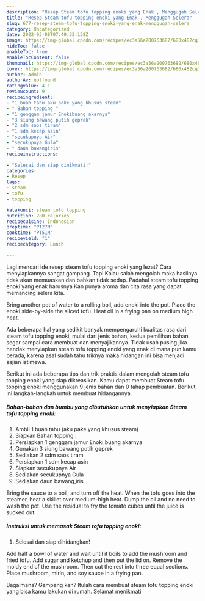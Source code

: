 ```yaml
---
description: "Resep Steam tofu topping enoki yang Enak , Menggugah Selera"
title: "Resep Steam tofu topping enoki yang Enak , Menggugah Selera"
slug: 677-resep-steam-tofu-topping-enoki-yang-enak-menggugah-selera
category: Uncategorized
date: 2022-03-08T07:40:32.158Z
image: https://img-global.cpcdn.com/recipes/ec3a56a200763682/680x482cq70/steam-tofu-topping-enoki-foto-resep-utama.jpg
hideToc: false
enableToc: true
enableTocContent: false
thumbnail: https://img-global.cpcdn.com/recipes/ec3a56a200763682/680x482cq70/steam-tofu-topping-enoki-foto-resep-utama.jpg
cover: https://img-global.cpcdn.com/recipes/ec3a56a200763682/680x482cq70/steam-tofu-topping-enoki-foto-resep-utama.jpg
author: Admin
authorAv: notfound
ratingvalue: 4.1
reviewcount: 9
recipeingredient:
- "1 buah tahu aku pake yang khusus steam"
- " Bahan topping "
- "1 genggam jamur Enokibuang akarnya"
- "3 siung bawang putih geprek"
- "2 sdm saos tiram"
- "1 sdm kecap asin"
- "secukupnya Air"
- "secukupnya Gula"
- " daun bawangiris"
recipeinstructions:

- "Selesai dan siap dinikmati!"
categories:
- Resep
tags:
- steam
- tofu
- topping

katakunci: steam tofu topping 
nutrition: 280 calories
recipecuisine: Indonesian
preptime: "PT27M"
cooktime: "PT51M"
recipeyield: "1"
recipecategory: Lunch

---
```



Lagi mencari ide resep steam tofu topping enoki yang lezat? Cara menyiapkannya sangat gampang. Tapi Kalau salah mengolah maka hasilnya tidak akan memuaskan dan bahkan tidak sedap. Padahal steam tofu topping enoki yang enak harusnya Kan punya aroma dan cita rasa yang dapat memancing selera kita.


Bring another pot of water to a rolling boil, add enoki into the pot. Place the enoki side-by-side the sliced tofu. Heat oil in a frying pan on medium high heat.

Ada beberapa hal yang sedikit banyak mempengaruhi kualitas rasa dari steam tofu topping enoki, mulai dari jenis bahan, kedua pemilihan bahan segar sampai cara membuat dan menyajikannya. Tidak usah pusing jika hendak menyiapkan steam tofu topping enoki yang enak di mana pun kamu berada, karena asal sudah tahu triknya maka hidangan ini bisa menjadi sajian istimewa.


Berikut ini ada beberapa tips dan trik praktis dalam mengolah steam tofu topping enoki yang siap dikreasikan. Kamu dapat membuat Steam tofu topping enoki menggunakan 9 jenis bahan dan 0 tahap pembuatan. Berikut ini langkah-langkah untuk membuat hidangannya.

<!--inarticleads1-->

##### Bahan-bahan dan bumbu yang dibutuhkan untuk menyiapkan Steam tofu topping enoki:

1. Ambil 1 buah tahu (aku pake yang khusus steam)
1. Siapkan  Bahan topping :
1. Persiapkan 1 genggam jamur Enoki,buang akarnya
1. Gunakan 3 siung bawang putih geprek
1. Sediakan 2 sdm saos tiram
1. Persiapkan 1 sdm kecap asin
1. Siapkan secukupnya Air
1. Sediakan secukupnya Gula
1. Sediakan  daun bawang,iris


Bring the sauce to a boil, and turn off the heat. When the tofu goes into the steamer, heat a skillet over medium-high heat. Dump the oil and no need to wash the pot. Use the residual to fry the tomato cubes until the juice is sucked out. 

<!--inarticleads2-->

##### Instruksi untuk memasak Steam tofu topping enoki:


1. Selesai dan siap dihidangkan!

Add half a bowl of water and wait until it boils to add the mushroom and fried tofu. Add sugar and ketchup and then put the lid on. Remove the moldy end of the mushroom. Then cut the rest into three equal sections. Place mushroom, mirin, and soy sauce in a frying pan. 

Bagaimana? Gampang kan? Itulah cara membuat steam tofu topping enoki yang bisa kamu lakukan di rumah. Selamat menikmati
